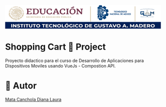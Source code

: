 ![ITGAM](https://raw.githubusercontent.com/Dianalmc23/Vue.js-ShoppingCart1/main/md/TECNM.png)

# Shopping Cart 🛒 Project

Proyecto didactico para el curso de Desarrollo de Aplicaciones para Dispositivos Moviles usando VueJs - Compostion API.

# 🌺 Autor 
[Mata Canchola Diana Laura](https://github.com/Dianalmc23)

